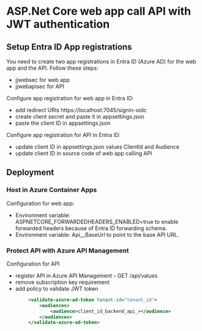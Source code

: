 # ASP.Net Core web app call API with JWT authentication

## Setup Entra ID App registrations

You need to create two app registrations in Entra ID (Azure AD) for the web app and the API. Follow these steps:
- jjwebsec for web app
- jjwebapisec for API

Configure app registration for web app in Entra ID:
- add redirect URIs https://localhost:7045/signin-oidc
- create client secret and paste it in appsettings.json
- paste the client ID in appsettings.json

Configure app registration for API in Entra ID:
- update client ID in appsettings.json values ClientId and Audience
- update client ID in source code of web app calling API

## Deployment

### Host in Azure Container Apps

Configuration for web app:
- Environment variable: ASPNETCORE_FORWARDEDHEADERS_ENABLED=true to enable forwarded headers because of Entra ID forwarding schema.
- Environment variable: Api__BaseUrl to point to the base API URL.

### Protect API with Azure API Management

Configuration for API
- register API in Azure API Management - GET /api/values
- remove subscription key requirement
- add policy to validate JWT token

```xml
        <validate-azure-ad-token tenant-id="tenant_id">
            <audiences>
                <audience>client_id_backend_api_></audience>
            </audiences>
        </validate-azure-ad-token>
```